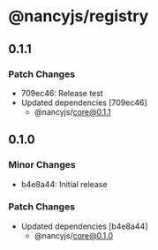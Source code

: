 # @nancyjs/registry

## 0.1.1

### Patch Changes

- 709ec46: Release test
- Updated dependencies [709ec46]
  - @nancyjs/core@0.1.1

## 0.1.0

### Minor Changes

- b4e8a44: Initial release

### Patch Changes

- Updated dependencies [b4e8a44]
  - @nancyjs/core@0.1.0
